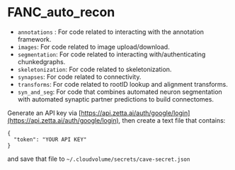 # FANC_auto_recon
- `annotations` : For code related to interacting with the annotation framework.
- `images`: For code related to image upload/download.
- `segmentation`: For code related to interacting with/authenticating chunkedgraphs.
- `skeletonization`: For code related to skeletonization.
- `synapses`: For code related to connectivity.
- `transforms`: For code related to rootID lookup and alignment transforms.
- `syn_and_seg`: For code that combines automated neuron segmentation with automated synaptic partner predictions to build connectomes.

Generate an API key via [https://api.zetta.ai/auth/google/login](https://api.zetta.ai/auth/google/login), then create a text file that contains:

    {
      "token": "YOUR API KEY"
    }

and save that file to `~/.cloudvolume/secrets/cave-secret.json`
